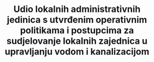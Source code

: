 ---
graph_status_notes: checking
variable_description: null
variable_notes: null
un_designated_tier: '1'
un_custodial_agency: 'WHO,  UNEP,  OECD'
target_id: 6.b
has_metadata: true
goal_meta_link: 'http://unstats.un.org/sdgs/files/metadata-compilation/Metadata-Goal-6.pdf'
goal_meta_link_page: 30
target: >-
  Potpora i jačanje sudjelovanja lokalnih zajednica u unapređenju upravljanja vodama i kanalizacijom.
title: >-
  Udio lokalnih administrativnih jedinica s utvrđenim operativnim politikama i postupcima za sudjelovanje lokalnih zajednica u upravljanju vodom i kanalizacijom
rationale_interpretation: >-
  Definiranje postupaka u politici ili zakonu za sudjelovanje lokalnih zajednica ključno je za osiguravanje potreba svih zajednica, uključujući i najranjivije i potiče vlasništvo nad programima koji zauzvrat doprinose njihovoj održivosti.
indicator_name: >-
  Udio lokalnih administrativnih jedinica s utvrđenim i operativnim politikama i postupcima za sudjelovanje lokalnih zajednica u upravljanju vodom i kanalizacijom
permalink: /6-b-1/
sdg_goal: 6
layout: indicator
indicator: 6.b.1
indicator_variable: null
graph: null
graph_type_description: Brianna  checking
indicator_definition: >-
   Ovaj se pokazatelj temelji na podacima koje je već redovito prikupilja UN-Water GLAAS o nazočnosti na nacionalnoj razini jasno definiranih postupaka u zakonima ili politikama za sudjelovanje korisnika usluga. Taj  pokazatelj također će se temeljiti na podacima prikupljenim za status izvještavanja o integriranom upravljanju vodnim resursima (IWRM) u SDG 6.5, posebice o prisutnosti formalnih dionika struktura uspostavljenih na podpodručju. Zbog navedenog, predviđeno je da će se ovaj pokazatelj razvijati i bit će dodatno kvalificiran tijekom razdoblja SDG, s naglaskom na kanalizaciju, pitku vodu i higijenu, a potom proširiti na upravljanje vodnim  resursima
source_title: null
source_notes: null
published: true  

---